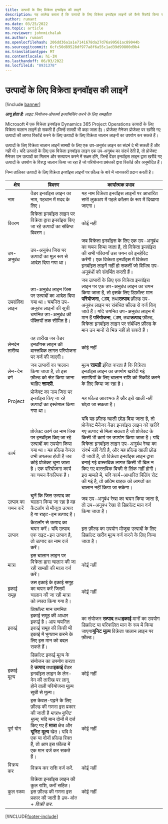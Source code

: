 ```yaml
---
title: उत्पादों के लिए विक्रेता इनवॉइस की लाइनें
description: यह आलेख बताता है कि उत्पादों के लिए विक्रेता इनवॉइस लाइनों को कैसे रिकॉर्ड किया जाए और विक्रेताओं से उत्पाद खरीद को रिकॉर्ड करने के लिए विभिन्न क्षेत्रों का उपयोग किया जाए।
author: rumant
ms.date: 03/25/2022
ms.topic: article
ms.reviewer: johnmichalak
ms.author: rumant
ms.openlocfilehash: 206dd36a1a1e7141678da27d76a99561ac89044b
ms.sourcegitcommit: 6cfc50d89528df977a8f6a55c1ad39d99800d9b4
ms.translationtype: MT
ms.contentlocale: hi-IN
ms.lasthandoff: 06/03/2022
ms.locfileid: "8931378"
---
```

# <a name="vendor-invoice-lines-for-products"></a>उत्पादों के लिए विक्रेता इनवॉइस की लाइनें

[!include [banner](../../includes/dataverse-preview.md)]

_**लागू होता है:** लाइट नियोजन-प्रोफार्मा इनवॉयसिंग करने के लिए समझौता_

Microsoft में एक विक्रेता इनवॉइस Dynamics 365 Project Operations उत्पादों के लिए विक्रेता चालान लाइनें हो सकती हैं (जिन्हें सामग्री भी कहा जाता है)। प्रोजेक्ट मैनेजर प्रोजेक्ट पर खरीदे गए उत्पादों की लागत रिकॉर्ड करने के लिए उत्पादों के लिए विक्रेता चालान लाइनों का उपयोग कर सकते हैं।

उत्पादों के लिए विक्रेता चालान लाइनें सामग्री के लिए एक उप-अनुबंध लाइन का संदर्भ दे भी सकती हैं और नहीं भी। यदि उत्पादों के लिए एक विक्रेता इनवॉइस लाइन एक उप-अनुबंध का संदर्भ देती है, तो प्रोजेक्ट मैनेजर उन उत्पादों का मिलान और सत्यापन करने में सक्षम होंगे, जिन्हें वेंडर इनवॉइस लाइन द्वारा खरीदे गए उत्पादों के उपयोग के विरुद्ध चालान किया जा रहा है जो परियोजना प्रबंधकों द्वारा रिकॉर्ड और अनुमोदित हैं।

निम्न तालिका उत्पादों के लिए विक्रेता इनवॉइस लाइनों पर फ़ील्ड के बारे में जानकारी प्रदान करती है।

| क्षेत्र | विवरण | कार्यात्मक प्रभाव |
| --- | --- | --- |
| नाम | वेंडर इनवॉइस लाइन का नाम, पहचान में मदद के लिए। | यह नाम विक्रेता इनवॉइस लाइनों पर आधारित सभी लुकअप में पहले कॉलम के रूप में दिखाया जाएगा। |
| विवरण | विक्रेता इनवॉइस लाइन पर विक्रेता द्वारा इनवॉइस किए जा रहे उत्पादों का संक्षिप्त विवरण। | कोई नहीं |
| उप-अनुबंध | उप-अनुबंध जिस पर उत्पादों का मूल रूप से आदेश दिया गया था। | जब विक्रेता इनवॉइस के लिए एक उप-अनुबंध का चयन किया जाता है, तो विक्रेता इनवॉइस की सभी पंक्तियाँ उस चयन को इनहेरिट करेंगी। एक विक्रेता इनवॉइस में विक्रेता इनवॉइस लाइनें नहीं हो सकतीं जो विभिन्न उप-अनुबंधों को संदर्भित करती हैं। |
| उपसंविदा लाइन | उप-अनुबंध लाइन जिस पर उत्पादों का आदेश दिया गया था। चयनित उप-अनुबंध लाइनों की सूची चयनित उप-अनुबंध की पंक्तियों तक सीमित है। | जब उत्पादों के लिए एक विक्रेता इनवॉइस लाइन पर एक उप-अनुबंध लाइन का चयन किया जाता है, तो इसके लिए डिफ़ॉल्ट मान **परियोजना**, **ाम**, तथा**उत्पाद** फ़ील्ड उप-अनुबंध लाइन पर संबंधित फ़ील्ड से दर्ज किए जाते हैं। यदि चयनित उप-अनुबंध लाइन में मान हैं **परियोजना**, **ाम**, तथा**उत्पाद** फ़ील्ड, विक्रेता इनवॉइस लाइन पर संबंधित फ़ील्ड के मान उन मानों से भिन्न नहीं हो सकते हैं। |
| लेनदेन तारीख | वह तारीख जब वेंडर इनवॉयस लाइन की वास्तविक लागत परियोजना पर दर्ज की जाएगी। | कोई नहीं|
| लेन-देन वर्ग | जब उत्पादों का चालान किया जाता है, तो इस फ़ील्ड को सेट किया जाना चाहिए **सामग्री**. | मूल्य **सामग्री** इंगित करता है कि विक्रेता इनवॉइस लाइन का उपयोग खरीदी गई सामग्रियों के लिए चालान राशि को रिकॉर्ड करने के लिए किया जा रहा है। |
| Project | प्रोजेक्ट का नाम जिस पर इनवॉइस किए जा रहे उत्पादों का इस्तेमाल किया गया था। | यह फ़ील्ड आवश्यक है और इसे खाली नहीं छोड़ा जा सकता है। |
| कार्य | प्रोजेक्ट कार्य का नाम जिस पर इनवॉइस किए जा रहे उत्पादों का उपयोग किया गया था। यह फ़ील्ड केवल तभी उपलब्ध होती है जब कोई प्रोजेक्ट चुना जाता है। एक परियोजना कार्य का चयन वैकल्पिक है। | यदि यह फ़ील्ड खाली छोड़ दिया जाता है, तो प्रोजेक्ट मैनेजर वेंडर इनवॉइस लाइन को खरीदे गए उत्पाद से मिला सकता है जो प्रोजेक्ट के किसी भी कार्य पर उपयोग किया जाता है। यदि विक्रेता इनवॉइस लाइन उप-अनुबंध रेखा का संदर्भ नहीं देती है, और यह फ़ील्ड खाली छोड़ दी जाती है, तो विक्रेता इनवॉइस लाइन द्वारा बनाई गई वास्तविक लागत किसी भी बिल न किए गए वास्तविक बिक्री से लिंक नहीं होगी। इस मामले में, यदि कार्य-आधारित बिलिंग सेट की गई है, तो अंतिम ग्राहक को लागतों का चालान नहीं किया जा सकेगा। |
| उत्पाद का चयन करें | चुनें कि जिस उत्पाद का चालान किया जा रहा है वह कैटलॉग से मौजूदा उत्पाद है या राइट-इन उत्पाद है। | जब उप-अनुबंध रेखा का चयन किया जाता है, तो उप-अनुबंध रेखा से डिफ़ॉल्ट मान दर्ज किया जाता है। |
| उत्पाद | कैटलॉग से उत्पाद का चयन करें। यदि उत्पाद एक राइट-इन उत्पाद है, तो उत्पाद का नाम दर्ज करें। | इस फ़ील्ड का उपयोग मौजूदा उत्पादों के लिए डिफ़ॉल्ट खरीद मूल्य दर्ज करने के लिए किया जाता है। |
| मात्रा | इस चालान लाइन पर विक्रेता द्वारा चालान की जा रही सामग्री की मात्रा दर्ज करें। | कोई नहीं |
| इकाई समूह | उस इकाई के इकाई समूह का चयन करें जिसमें चालान की जा रही मात्रा को व्यक्त किया गया है। | कोई नहीं |
| इकाई | डिफ़ॉल्ट मान चयनित इकाई समूह की आधार इकाई है। आप चयनित इकाई समूह की किसी भी इकाई में भुगतान करने के लिए इस मान को बदल सकते हैं। | का संयोजन **उत्पाद** तथा**इकाई** मानों का उपयोग डिफ़ॉल्ट या परिकलित मान के रूप में किया जाएगा**यूनिट मूल्य** विक्रेता चालान लाइन पर फ़ील्ड। |
| इकाई मूल्य | डिफ़ॉल्ट इकाई मूल्य के संयोजन का उपयोग करता है **उत्पाद** तथा**इकाई** वेंडर इनवॉइस लाइन के लेन-देन की तारीख पर लागू होने वाली परियोजना मूल्य सूची से मूल्य। | कोई नहीं |
| पूर्ण योग | इस केवल-पढ़ने के लिए फ़ील्ड की गणना इस प्रकार की जाती है *मात्रा*&times;*यूनिट मूल्य*, यदि मान दोनों में दर्ज किए गए हैं **मात्रा** क्षेत्र और **यूनिट मूल्य** खेत। यदि वे एक या दोनों फ़ील्ड रिक्त हैं, तो आप इस फ़ील्ड में एक मान दर्ज कर सकते हैं। | कोई नहीं |
| विक्रय कर | विक्रय कर राशि दर्ज करें. | कोई नहीं |
| कुल रकम | विक्रेता इनवॉइस लाइन की कुल राशि, करों सहित। इस फ़ील्ड की गणना इस प्रकार की जाती है *उप-योग* + *विक्री कर*. | कोई नहीं |

[!INCLUDE[footer-include](../../includes/footer-banner.md)]
